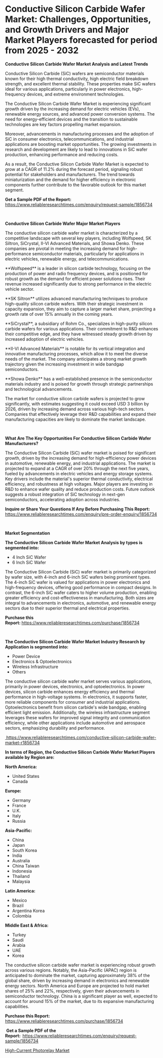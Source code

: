 <p><h1>Conductive Silicon Carbide Wafer Market: Challenges, Opportunities, and Growth Drivers and Major Market Players forecasted for period from 2025 - 2032</h1></p><p><strong>Conductive Silicon Carbide Wafer Market Analysis and Latest Trends</strong></p>
<p><p>Conductive Silicon Carbide (SiC) wafers are semiconductor materials known for their high thermal conductivity, high electric field breakdown strength, and excellent thermal stability. These properties make SiC wafers ideal for various applications, particularly in power electronics, high-frequency devices, and extreme environment technologies. </p><p>The Conductive Silicon Carbide Wafer Market is experiencing significant growth driven by the increasing demand for electric vehicles (EVs), renewable energy sources, and advanced power conversion systems. The need for energy-efficient devices and the transition to sustainable technologies are key factors propelling market expansion. </p><p>Moreover, advancements in manufacturing processes and the adoption of SiC in consumer electronics, telecommunications, and industrial applications are boosting market opportunities. The growing investments in research and development are likely to lead to innovations in SiC wafer production, enhancing performance and reducing costs. </p><p>As a result, the Conductive Silicon Carbide Wafer Market is expected to grow at a CAGR of 11.2% during the forecast period, signaling robust potential for stakeholders and manufacturers. The trend towards miniaturization and the demand for higher efficiency in electronic components further contribute to the favorable outlook for this market segment.</p></p>
<p><strong>Get a Sample PDF of the Report:&nbsp;</strong> <a href="https://www.reliableresearchtimes.com/enquiry/request-sample/1856734?utm_campaign=3088&utm_medium=2&utm_source=Github&utm_content=ia&utm_term=27032025&utm_id=conductive-silicon-carbide-wafer">https://www.reliableresearchtimes.com/enquiry/request-sample/1856734</a></p>
<p>&nbsp;</p>
<p><strong>Conductive Silicon Carbide Wafer Major Market Players</strong></p>
<p><p>The conductive silicon carbide wafer market is characterized by a competitive landscape with several key players, including Wolfspeed, SK Siltron, SiCrystal, II-VI Advanced Materials, and Showa Denko. These companies are pivotal in meeting the increasing demand for high-performance semiconductor materials, particularly for applications in electric vehicles, renewable energy, and telecommunications.</p><p>**Wolfspeed** is a leader in silicon carbide technology, focusing on the production of power and radio frequency devices, and is positioned for robust growth as the demand for efficient power solutions rises. Their revenue increased significantly due to strong performance in the electric vehicle sector.</p><p>**SK Siltron** utilizes advanced manufacturing techniques to produce high-quality silicon carbide wafers. With their strategic investment in capacity expansion, they aim to capture a larger market share, projecting a growth rate of over 15% annually in the coming years.</p><p>**SiCrystal**, a subsidiary of Rohm Co., specializes in high-purity silicon carbide wafers for various applications. Their commitment to R&D enhances their competitive edge, and they have witnessed steady growth driven by increased adoption of electric vehicles.</p><p>**II-VI Advanced Materials** is notable for its vertical integration and innovative manufacturing processes, which allow it to meet the diverse needs of the market. The company anticipates a strong market growth trajectory given the increasing investment in wide bandgap semiconductors.</p><p>**Showa Denko** has a well-established presence in the semiconductor materials industry and is poised for growth through strategic partnerships and technological advancements.</p><p>The market for conductive silicon carbide wafers is projected to grow significantly, with estimates suggesting it could exceed USD 3 billion by 2026, driven by increasing demand across various high-tech sectors. Companies that effectively leverage their R&D capabilities and expand their manufacturing capacities are likely to dominate the market landscape.</p></p>
<p>&nbsp;</p>
<p><strong>What Are The Key Opportunities For Conductive Silicon Carbide Wafer Manufacturers?</strong></p>
<p><p>The Conductive Silicon Carbide (SiC) wafer market is poised for significant growth, driven by the increasing demand for high-efficiency power devices in automotive, renewable energy, and industrial applications. The market is projected to expand at a CAGR of over 20% through the next five years, fueled by advancements in electric vehicles and energy storage systems. Key drivers include the material's superior thermal conductivity, electrical efficiency, and robustness at high voltages. Major players are investing in R&D to enhance wafer quality and reduce production costs. Future outlook suggests a robust integration of SiC technology in next-gen semiconductors, accelerating adoption across industries.</p></p>
<p><strong>Inquire or Share Your Questions If Any Before Purchasing This Report:</strong> <a href="https://www.reliableresearchtimes.com/enquiry/pre-order-enquiry/1856734?utm_campaign=3088&utm_medium=2&utm_source=Github&utm_content=ia&utm_term=27032025&utm_id=conductive-silicon-carbide-wafer">https://www.reliableresearchtimes.com/enquiry/pre-order-enquiry/1856734</a></p>
<p>&nbsp;</p>
<p><strong>Market Segmentation</strong></p>
<p><strong>The Conductive Silicon Carbide Wafer Market Analysis by types is segmented into:</strong></p>
<p><ul><li>4 Inch SiC Wafer</li><li>6 Inch SiC Wafer</li></ul></p>
<p><p>The Conductive Silicon Carbide (SiC) wafer market is primarily categorized by wafer size, with 4-inch and 6-inch SiC wafers being prominent types. The 4-inch SiC wafer is valued for applications in power electronics and high-frequency devices, offering good performance in compact designs. In contrast, the 6-inch SiC wafer caters to higher volume production, enabling greater efficiency and cost-effectiveness in manufacturing. Both sizes are integral to advancements in electronics, automotive, and renewable energy sectors due to their superior thermal and electrical properties.</p></p>
<p><strong>Purchase this Report:&nbsp;</strong><a href="https://www.reliableresearchtimes.com/purchase/1856734?utm_campaign=3088&utm_medium=2&utm_source=Github&utm_content=ia&utm_term=27032025&utm_id=conductive-silicon-carbide-wafer">https://www.reliableresearchtimes.com/purchase/1856734</a></p>
<p>&nbsp;</p>
<p><strong>The Conductive Silicon Carbide Wafer Market Industry Research by Application is segmented into:</strong></p>
<p><ul><li>Power Device</li><li>Electronics & Optoelectronics</li><li>Wireless Infrastructure</li><li>Others</li></ul></p>
<p><p>The conductive silicon carbide wafer market serves various applications, primarily in power devices, electronics, and optoelectronics. In power devices, silicon carbide enhances energy efficiency and thermal performance in high-voltage systems. In electronics, it supports faster, more reliable components for consumer and industrial applications. Optoelectronics benefit from silicon carbide's wide bandgap, enabling efficient light emission. Additionally, the wireless infrastructure segment leverages these wafers for improved signal integrity and communication efficiency, while other applications include automotive and aerospace sectors, emphasizing durability and performance.</p></p>
<p><a href="https://www.reliableresearchtimes.com/conductive-silicon-carbide-wafer-market-r1856734?utm_campaign=3088&utm_medium=2&utm_source=Github&utm_content=ia&utm_term=27032025&utm_id=conductive-silicon-carbide-wafer">&nbsp;https://www.reliableresearchtimes.com/conductive-silicon-carbide-wafer-market-r1856734</a></p>
<p><strong>In terms of Region, the Conductive Silicon Carbide Wafer Market Players available by Region are:</strong></p>
<p>
    <p> <strong> North America: </strong>
        <ul>
            <li>United States</li>
            <li>Canada</li>
        </ul>
        </p> 
    <p> <strong> Europe: </strong>
        <ul>
            <li>Germany</li>
            <li>France</li>
            <li>U.K.</li>
            <li>Italy</li>
            <li>Russia</li>
        </ul>
        </p> 
    <p> <strong> Asia-Pacific: </strong>
        <ul>
            <li>China</li>
            <li>Japan</li>
            <li>South Korea</li>
            <li>India</li>
            <li>Australia</li>
            <li>China Taiwan</li>
            <li>Indonesia</li>
            <li>Thailand</li>
            <li>Malaysia</li>
        </ul>
        </p> 
    <p> <strong> Latin America: </strong>
        <ul>
            <li>Mexico</li>
            <li>Brazil</li>
            <li>Argentina Korea</li>
            <li>Colombia</li>
        </ul>
        </p> 
    <p> <strong> Middle East & Africa: </strong>
        <ul>
            <li>Turkey</li>
            <li>Saudi</li>
            <li>Arabia</li>
            <li>UAE</li>
            <li>Korea</li>
        </ul>
    </p>
    </p>
<p><p>The conductive silicon carbide wafer market is experiencing robust growth across various regions. Notably, the Asia-Pacific (APAC) region is anticipated to dominate the market, capturing approximately 38% of the global share, driven by increasing demand in electronics and renewable energy sectors. North America and Europe are projected to hold market shares of 25% and 22%, respectively, given their advancements in semiconductor technology. China is a significant player as well, expected to account for around 15% of the market, due to its expansive manufacturing capabilities.</p></p>
<p><strong>Purchase this Report: </strong><a href="https://www.reliableresearchtimes.com/purchase/1856734?utm_campaign=3088&utm_medium=2&utm_source=Github&utm_content=ia&utm_term=27032025&utm_id=conductive-silicon-carbide-wafer">https://www.reliableresearchtimes.com/purchase/1856734</a></p>
<p>&nbsp;<strong>Get a Sample PDF of the Report:&nbsp;&nbsp;</strong><a href="https://www.reliableresearchtimes.com/enquiry/request-sample/1856734?utm_campaign=3088&utm_medium=2&utm_source=Github&utm_content=ia&utm_term=27032025&utm_id=conductive-silicon-carbide-wafer">https://www.reliableresearchtimes.com/enquiry/request-sample/1856734</a></p>
<p><strong></strong></p>
<p><p><a href="https://github.com/akermigarib/Market-Research-Report-List-1/blob/main/high-current-photorelay-market.md?utm_campaign=3088&utm_medium=2&utm_source=Github&utm_content=ia&utm_term=27032025&utm_id=conductive-silicon-carbide-wafer">High-Current Photorelay Market</a></p></p>